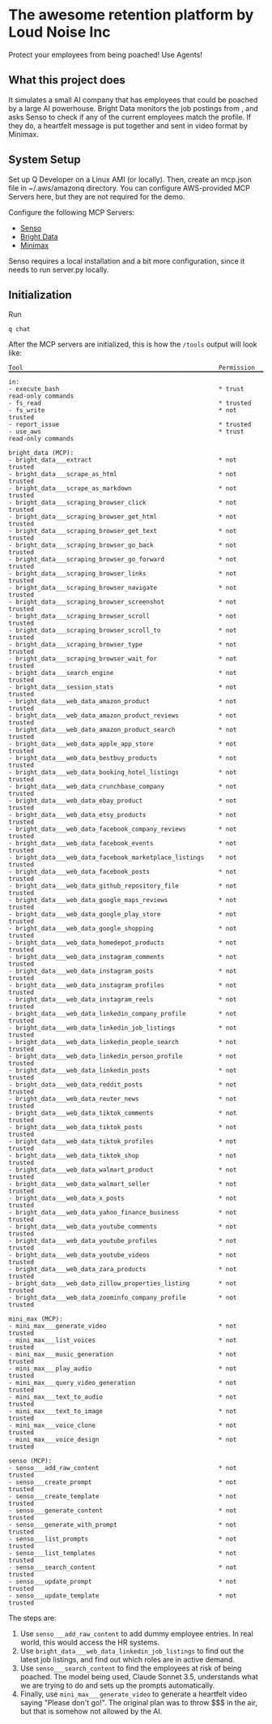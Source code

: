 # The awesome retention platform by Loud Noise Inc

Protect your employees from being poached! Use Agents!

## What this project does

It simulates a small AI company that has employees that could be poached by a large AI powerhouse. Bright Data monitors
the job postings from <Name Company Here at your peril>, and asks Senso to check if any of the current employees match
the profile. If they do, a heartfelt message is put together and sent in video format by Minimax.

## System Setup

Set up Q Developer on a Linux AMI (or locally). Then, create an mcp.json file in ~/.aws/amazonq directory. You can 
configure AWS-provided MCP Servers here, but they are not required for the demo.

Configure the following MCP Servers:
- [Senso](https://docs.senso.ai/mcp2)
- [Bright Data](https://docs.brightdata.com/api-reference/MCP-Server#self-hosted-mcp) 
- [Minimax](https://github.com/MiniMax-AI/MiniMax-MCP)

Senso requires a local installation and a bit more configuration, since it needs to run server.py locally.

## Initialization

Run
```
q chat
```
After the MCP servers are initialized, this is how the ```/tools``` output will look like:
```
Tool                                                      Permission
▔▔▔▔▔▔▔▔▔▔▔▔▔▔▔▔▔▔▔▔▔▔▔▔▔▔▔▔▔▔▔▔▔▔▔▔▔▔▔▔▔▔▔▔▔▔▔▔▔▔▔▔▔▔▔▔▔▔▔▔▔▔▔▔▔▔▔▔▔▔▔▔▔▔▔▔▔▔▔▔▔▔▔▔▔▔▔▔▔▔▔▔▔▔▔▔▔▔▔▔▔▔▔▔▔▔▔▔▔▔▔▔▔▔▔▔▔▔▔▔▔▔▔▔▔▔▔▔▔▔▔▔▔▔▔▔▔▔▔▔▔▔▔▔▔▔▔▔▔▔▔▔Built-in:
- execute_bash                                            * trust read-only commands
- fs_read                                                 * trusted
- fs_write                                                * not trusted
- report_issue                                            * trusted
- use_aws                                                 * trust read-only commands

bright_data (MCP):
- bright_data___extract                                   * not trusted
- bright_data___scrape_as_html                            * not trusted
- bright_data___scrape_as_markdown                        * not trusted
- bright_data___scraping_browser_click                    * not trusted
- bright_data___scraping_browser_get_html                 * not trusted
- bright_data___scraping_browser_get_text                 * not trusted
- bright_data___scraping_browser_go_back                  * not trusted
- bright_data___scraping_browser_go_forward               * not trusted
- bright_data___scraping_browser_links                    * not trusted
- bright_data___scraping_browser_navigate                 * not trusted
- bright_data___scraping_browser_screenshot               * not trusted
- bright_data___scraping_browser_scroll                   * not trusted
- bright_data___scraping_browser_scroll_to                * not trusted
- bright_data___scraping_browser_type                     * not trusted
- bright_data___scraping_browser_wait_for                 * not trusted
- bright_data___search_engine                             * not trusted
- bright_data___session_stats                             * not trusted
- bright_data___web_data_amazon_product                   * not trusted
- bright_data___web_data_amazon_product_reviews           * not trusted
- bright_data___web_data_amazon_product_search            * not trusted
- bright_data___web_data_apple_app_store                  * not trusted
- bright_data___web_data_bestbuy_products                 * not trusted
- bright_data___web_data_booking_hotel_listings           * not trusted
- bright_data___web_data_crunchbase_company               * not trusted
- bright_data___web_data_ebay_product                     * not trusted
- bright_data___web_data_etsy_products                    * not trusted
- bright_data___web_data_facebook_company_reviews         * not trusted
- bright_data___web_data_facebook_events                  * not trusted
- bright_data___web_data_facebook_marketplace_listings    * not trusted
- bright_data___web_data_facebook_posts                   * not trusted
- bright_data___web_data_github_repository_file           * not trusted
- bright_data___web_data_google_maps_reviews              * not trusted
- bright_data___web_data_google_play_store                * not trusted
- bright_data___web_data_google_shopping                  * not trusted
- bright_data___web_data_homedepot_products               * not trusted
- bright_data___web_data_instagram_comments               * not trusted
- bright_data___web_data_instagram_posts                  * not trusted
- bright_data___web_data_instagram_profiles               * not trusted
- bright_data___web_data_instagram_reels                  * not trusted
- bright_data___web_data_linkedin_company_profile         * not trusted
- bright_data___web_data_linkedin_job_listings            * not trusted
- bright_data___web_data_linkedin_people_search           * not trusted
- bright_data___web_data_linkedin_person_profile          * not trusted
- bright_data___web_data_linkedin_posts                   * not trusted
- bright_data___web_data_reddit_posts                     * not trusted
- bright_data___web_data_reuter_news                      * not trusted
- bright_data___web_data_tiktok_comments                  * not trusted
- bright_data___web_data_tiktok_posts                     * not trusted
- bright_data___web_data_tiktok_profiles                  * not trusted
- bright_data___web_data_tiktok_shop                      * not trusted
- bright_data___web_data_walmart_product                  * not trusted
- bright_data___web_data_walmart_seller                   * not trusted
- bright_data___web_data_x_posts                          * not trusted
- bright_data___web_data_yahoo_finance_business           * not trusted
- bright_data___web_data_youtube_comments                 * not trusted
- bright_data___web_data_youtube_profiles                 * not trusted
- bright_data___web_data_youtube_videos                   * not trusted
- bright_data___web_data_zara_products                    * not trusted
- bright_data___web_data_zillow_properties_listing        * not trusted
- bright_data___web_data_zoominfo_company_profile         * not trusted

mini_max (MCP):
- mini_max___generate_video                               * not trusted
- mini_max___list_voices                                  * not trusted
- mini_max___music_generation                             * not trusted
- mini_max___play_audio                                   * not trusted
- mini_max___query_video_generation                       * not trusted
- mini_max___text_to_audio                                * not trusted
- mini_max___text_to_image                                * not trusted
- mini_max___voice_clone                                  * not trusted
- mini_max___voice_design                                 * not trusted

senso (MCP):
- senso___add_raw_content                                 * not trusted
- senso___create_prompt                                   * not trusted
- senso___create_template                                 * not trusted
- senso___generate_content                                * not trusted
- senso___generate_with_prompt                            * not trusted
- senso___list_prompts                                    * not trusted
- senso___list_templates                                  * not trusted
- senso___search_content                                  * not trusted
- senso___update_prompt                                   * not trusted
- senso___update_template                                 * not trusted

```

The steps are:
1. Use ```senso___add_raw_content``` to add dummy employee entries. In real world, this would access the HR systems.
2. Use ```bright_data___web_data_linkedin_job_listings``` to find out the latest job listings, and find out which roles are in active demand.
3. Use ```senso___search_content``` to find the employees at risk of being poached. The model being used, Claude Sonnet 3.5, understands what we are trying to do and sets up the prompts automatically.
4. Finally, use ```mini_max___generate_video``` to generate a heartfelt video saying "Please don't go!". The original plan was to throw $$$ in the air, but that is somehow not allowed by the AI.


